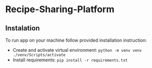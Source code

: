 # Recipe-Sharing-Platform

## Instalation

To run app on your machine follow provided installation instruction:

* Create and activate virtual environment: `python -m venv venv ./venv/Scripts/activate`
* Install requirements: `pip install -r requirements.txt`